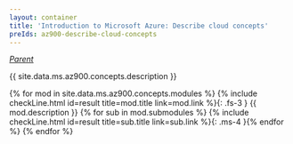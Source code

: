 ```yaml
---
layout: container
title: 'Introduction to Microsoft Azure: Describe cloud concepts'
preIds: az900-describe-cloud-concepts
---
```

[_Parent_](.)

{{ site.data.ms.az900.concepts.description }}

<!-- {% assign counter = 0 %} {% assign result = page.preIds | append: "-" | append: counter %} -->
{% for mod in site.data.ms.az900.concepts.modules %}<!-- {% assign counter = counter | plus: 1 %}{% assign result = page.preIds | append: "-" | append: counter %} -->
{% include checkLine.html id=result title=mod.title link=mod.link %}{: .fs-3 }
<span class="ms-4">{{ mod.description }}</span>
{% for sub in mod.submodules %}<!-- {% assign counter = counter | plus: 1 %}{% assign result = page.preIds | append: "-" | append: counter %} -->
{% include checkLine.html id=result title=sub.title link=sub.link %}{: .ms-4 }{% endfor %}
{% endfor %}
